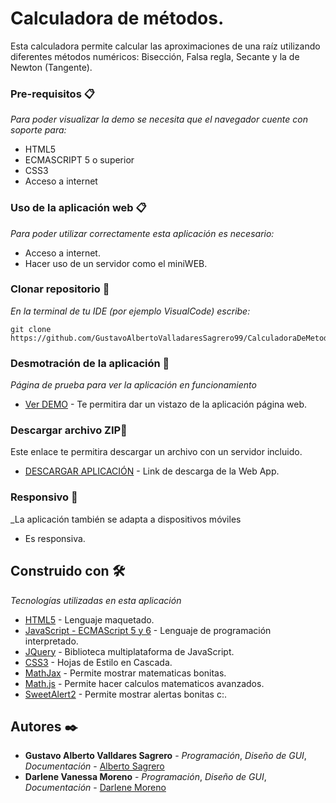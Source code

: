 # Calculadora de métodos.

Esta calculadora permite calcular las aproximaciones de una raíz utilizando diferentes métodos numéricos:
Bisección, Falsa regla, Secante y la de Newton (Tangente).



### Pre-requisitos 📋

_Para poder visualizar la demo se necesita que el navegador cuente con soporte para:_

* HTML5
* ECMASCRIPT 5 o superior
* CSS3
* Acceso a internet

### Uso de la aplicación web 📋

_Para poder utilizar correctamente esta aplicación es necesario:_

* Acceso a internet.
* Hacer uso de un servidor como el miniWEB.

### Clonar repositorio 🔧

_En la terminal de tu IDE (por ejemplo VisualCode) escribe:_

```
git clone https://github.com/GustavoAlbertoValladaresSagrero99/CalculadoraDeMetodos.git
```


### Desmotración de la aplicación 🔩

_Página de prueba para ver la aplicación en funcionamiento_


* [Ver DEMO](https://albertosgr.000webhostapp.com) - Te permitira dar un vistazo de la aplicación página web.


### Descargar archivo ZIP🔩

Este enlace te permitira descargar un archivo con un servidor incluido.


* [DESCARGAR APLICACIÓN](https://drive.google.com/file/d/1EoaCy8oBTuaX4amnfvXjA-SyNJiYTNcp/view?usp=sharing) - Link de descarga de la Web App.

### Responsivo 📱

_La aplicación también se adapta a dispositivos móviles

* Es responsiva.


## Construido con 🛠️

_Tecnologías utilizadas en esta aplicación_

* [HTML5](https://developer.mozilla.org/es/docs/Web/Guide/HTML/HTML5) - Lenguaje maquetado.
* [JavaScript - ECMAScript 5 y 6](https://developer.mozilla.org/es/docs/Web/JavaScript) - Lenguaje de programación interpretado.
* [JQuery](https://jquery.com) -  Biblioteca multiplataforma de JavaScript.
* [CSS3](https://developer.mozilla.org/es/docs/Web/CSS) - Hojas de Estilo en Cascada.
* [MathJax](https://www.mathjax.org) - Permite mostrar matematicas bonitas.
* [Math.js](https://mathjs.org) - Permite hacer calculos matematicos avanzados.
* [SweetAlert2](https://sweetalert2.github.io) - Permite mostrar alertas bonitas c:.

## Autores ✒️

* **Gustavo Alberto Valldares Sagrero** - *Programación*, *Diseño de GUI*, *Documentación* - [Alberto Sagrero](https://github.com/GustavoAlbertoValladaresSagrero99)
* **Darlene Vanessa Moreno** - *Programación*, *Diseño de GUI*, *Documentación* - [Darlene Moreno](https://github.com/Darlenevm)


